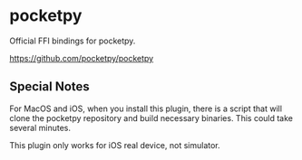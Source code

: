 # pocketpy

Official FFI bindings for pocketpy.

https://github.com/pocketpy/pocketpy

## Special Notes

For MacOS and iOS, when you install this plugin,
there is a script that will clone the pocketpy repository and build
necessary binaries. This could take several minutes.

This plugin only works for iOS real device, not simulator.
